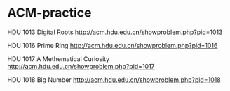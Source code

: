 # ACM-practice
HDU 1013 Digital Roots http://acm.hdu.edu.cn/showproblem.php?pid=1013

HDU 1016 Prime Ring http://acm.hdu.edu.cn/showproblem.php?pid=1016

HDU 1017 A Methematical Curiosity http://acm.hdu.edu.cn/showproblem.php?pid=1017

HDU 1018 Big Number http://acm.hdu.edu.cn/showproblem.php?pid=1018
